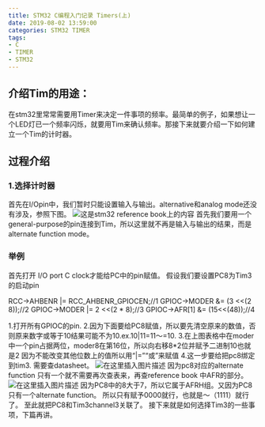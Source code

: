 ```yaml
---
title: STM32 C编程入门记录 Timers(上)
date: 2019-08-02 13:59:00
categories: STM32 TIMER
tags: 
- C
- TIMER
- STM32
---
```

## 介绍Tim的用途：
在stm32里常常需要用Timer来决定一件事项的频率。最简单的例子，如果想让一个LED灯已一个频率闪烁，就要用Tim来确认频率。那接下来就要介绍一下如何建立一个Tim的计时器。
## 过程介绍
### 1.选择计时器
首先在I/Opin中，我们暂时只能设置输入与输出。alternative和analog mode还没有涉及，参照下图。
![这是stm32 reference book上的内容][image-1]
首先我们要用一个general-purpose的pin连接到Tim，所以这里就不再是输入与输出的结果，而是alternate function mode。
### 举例
首先打开 I/O port C clock才能给PC中的pin赋值。
假设我们要设置PC8为Tim3的启动pin

RCC->AHBENR |= RCC_AHBENR_GPIOCEN;//1
GPIOC->MODER &= (3 <<(2  8));//2
GPIOC->MODER |= 2 <<(2 * 8);//3
GPIOC->AFR[1] &= (15<<(48));//4

1.打开所有GPIOC的pin.
2.因为下面要给PC8赋值，所以要先清空原来的数值，否则原来数字或等于10结果可能不为10.ex.10|11=11～=10.
3.在上图表格中在moder中一个pin占据两位，moder8在第16位，所以向右移8\*2位并赋予二进制10也就是2
因为不能改变其他位数上的值所以用“|=”“或”来赋值
4.这一步要给把pc8绑定到tim3.
需要查datasheet。
![在这里插入图片描述][image-2]
因为pc8对应的alternate function 只有一个就不需要再次查表来，再查reference book 中AFR的部分。
![在这里插入图片描述][image-3]
因为PC8中的8大于7，所以它属于AFRH组。又因为PC8只有一个alternate function。
所以只有赋予0000就行，也就是～（1111）就行了。
至此就把PC8和Tim3channel3关联了。
接下来就是如何选择Tim3的一些事项，下篇再讲。

[image-1]:	https://img-blog.csdnimg.cn/20190407085943770.jpg
[image-2]:	https://img-blog.csdnimg.cn/20190407091823489.jpg?x-oss-process=image/watermark,type_ZmFuZ3poZW5naGVpdGk,shadow_10,text_aHR0cHM6Ly9ibG9nLmNzZG4ubmV0L3dlaXhpbl80NDA4MDIxMg==,size_16,color_FFFFFF,t_70
[image-3]:	https://img-blog.csdnimg.cn/20190407092049235.jpg?x-oss-process=image/watermark,type_ZmFuZ3poZW5naGVpdGk,shadow_10,text_aHR0cHM6Ly9ibG9nLmNzZG4ubmV0L3dlaXhpbl80NDA4MDIxMg==,size_16,color_FFFFFF,t_70